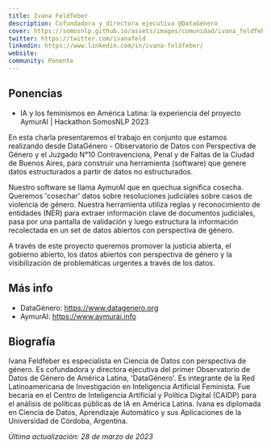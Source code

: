 ```yaml
---
title: Ivana Feldfeber
description: Cofundadora y directora ejecutiva @DataGénero
cover: https://somosnlp.github.io/assets/images/comunidad/ivana_feldfeber.jpg
twitter: https://twitter.com/ivanafeld
linkedin: https://www.linkedin.com/in/ivana-feldfeber/
website: 
community: Ponente
---
```


## Ponencias

- IA y los feminismos en América Latina: la experiencia del proyecto AymurAI | Hackathon SomosNLP 2023

<EventSummary
    description=""
    poster="https://somosnlp.github.io/assets/images/eventos/230328_aymurai.jpg"
    video="https://www.youtube.com/embed/JwputbLp8AI"
    name="Ivana Feldfeber"
    website=""
    twitter="https://twitter.com/ivanafeld"
    linkedin="https://www.linkedin.com/in/ivana-feldfeber/"
    github=""
    bio="Ivana Feldfeber es especialista en Ciencia de Datos con perspectiva de género. Es cofundadora y directora ejecutiva del primer Observatorio de Datos de Género de América Latina, 'DataGénero'. Es integrante de la Red Latinoamericana de Investigación en Inteligencia Artificial Feminista. Fue becaria en el Centro de Inteligencia Artificial y Política Digital (CAIDP) para el análisis de políticas públicas de IA en América Latina. Ivana es diplomada en Ciencia de Datos, Aprendizaje Automático y sus Aplicaciones de la Universidad de Córdoba, Argentina."
    hide_personal_info=True
/>

En esta charla presentaremos el trabajo en conjunto que estamos realizando desde DataGénero - Observatorio de Datos con Perspectiva de Género y el Juzgado N°10 Contravenciona, Penal y de Faltas de la Ciudad de Buenos Aires, para construir una herramienta (software) que genere datos estructurados a partir de datos no estructurados.

Nuestro software se llama AymurAI que en quechua significa cosecha. Queremos 'cosechar' datos sobre resoluciones judiciales sobre casos de violencia de género. Nuestra herramienta utiliza reglas y reconocimiento de entidades (NER) para extraer información clave de documentos judiciales, pasa por una pantalla de validación y luego estructura la información recolectada en un set de datos abiertos con perspectiva de género.

A través de este proyecto queremos promover la justicia abierta, el gobierno abierto, los datos abiertos con perspectiva de género y la visibilización de problemáticas urgentes a través de los datos.

## Más info

- DataGénero: https://www.datagenero.org
- AymurAI: https://www.aymurai.info


## Biografía

Ivana Feldfeber es especialista en Ciencia de Datos con perspectiva de género. Es cofundadora y directora ejecutiva del primer Observatorio de Datos de Género de América Latina, 'DataGénero'. Es integrante de la Red Latinoamericana de Investigación en Inteligencia Artificial Feminista. Fue becaria en el Centro de Inteligencia Artificial y Política Digital (CAIDP) para el análisis de políticas públicas de IA en América Latina. Ivana es diplomada en Ciencia de Datos, Aprendizaje Automático y sus Aplicaciones de la Universidad de Córdoba, Argentina.

*Última actualización: 28 de marzo de 2023*
